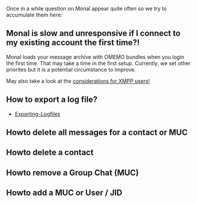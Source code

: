 Once in a while question on Monal appear quite often so we try to accumulate them here:

## Monal is slow and unresponsive if I connect to my existing account the first time?!

Monal loads your message archive with OMEMO bundles when you login the first time. That may take a time in the first setup. Currently, we set other priorites but it is a potential circumstance to improve.

May also take a look at the [considerations for XMPP users!](https://github.com/monal-im/Monal/wiki/Considerations-for-XMPP-users)

## How to export a log file?
- [Exporting-Logfiles](https://github.com/monal-im/Monal/wiki/Introduction-to-use-of-Monal-UDP-Logger#access-logfiles)

## Howto delete all messages for a contact or MUC

## Howto delete a contact

## Howto remove a Group Chat (MUC)

## Howto add a MUC or User / JID
